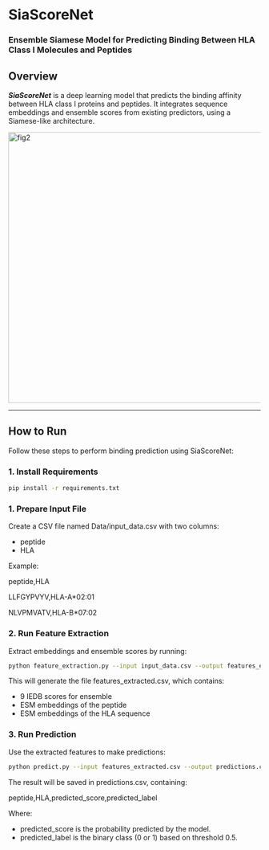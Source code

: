 # SiaScoreNet

### Ensemble Siamese Model for Predicting Binding Between HLA Class I Molecules and Peptides

## Overview

***SiaScoreNet*** is a deep learning model that predicts the binding affinity between HLA class I proteins and peptides. It integrates sequence embeddings and ensemble scores from existing predictors, using a Siamese-like architecture.


<img width="539" alt="fig2" src="https://github.com/user-attachments/assets/f0e72473-9808-4e95-abf2-ca6975240fe5" />

---

## How to Run
Follow these steps to perform binding prediction using SiaScoreNet:
### 1. Install Requirements

```bash
pip install -r requirements.txt
```

### 1. Prepare Input File
Create a CSV file named Data/input_data.csv with two columns:
* peptide
* HLA

Example:

peptide,HLA

LLFGYPVYV,HLA-A*02:01

NLVPMVATV,HLA-B*07:02
### 2. Run Feature Extraction
Extract embeddings and ensemble scores by running:

```bash
python feature_extraction.py --input input_data.csv --output features_extracted.csv
```
This will generate the file features_extracted.csv, which contains:
* 9 IEDB scores for ensemble
* ESM embeddings of the peptide
* ESM embeddings of the HLA sequence

### 3. Run Prediction
Use the extracted features to make predictions:

```bash
python predict.py --input features_extracted.csv --output predictions.csv
```
The result will be saved in predictions.csv, containing:

peptide,HLA,predicted_score,predicted_label

Where:
* predicted_score is the probability predicted by the model.
* predicted_label is the binary class (0 or 1) based on threshold 0.5.

